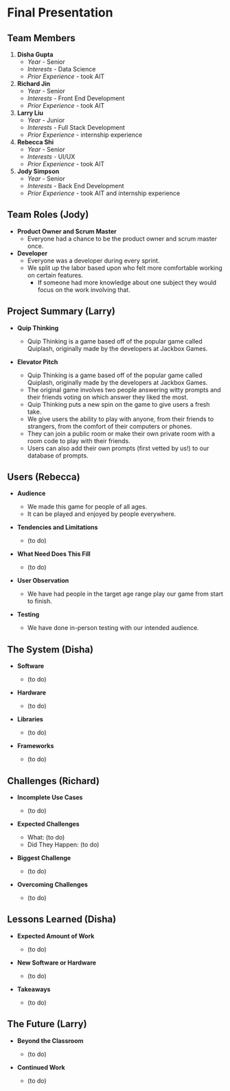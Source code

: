 # Final Presentation

## Team Members 

1. **Disha Gupta**
   - *Year* - Senior
   - *Interests* - Data Science
   - *Prior Experience* - took AIT
2. **Richard Jin**
   - *Year* - Senior
   - *Interests* - Front End Development
   - *Prior Experience* - took AIT
3. **Larry Liu**
   - *Year* - Junior
   - *Interests* - Full Stack Development
   - *Prior Experience* - internship experience
4. **Rebecca Shi**
   - *Year* - Senior
   - *Interests* - UI/UX
   - *Prior Experience* - took AIT
5. **Jody Simpson**
   - *Year* - Senior
   - *Interests* - Back End Development
   - *Prior Experience* - took AIT and internship experience 

## Team Roles (Jody)

- **Product Owner and Scrum Master**
  - Everyone had a chance to be the product owner and scrum master once.
- **Developer**
  - Everyone was a developer during every sprint.
  - We split up the labor based upon who felt more comfortable working on certain features.
    - If someone had more knowledge about one subject they would focus on the work involving that.

## Project Summary (Larry)

- **Quip Thinking**
  - Quip Thinking is a game based off of the popular game called Quiplash, originally made by the developers at Jackbox Games.

- **Elevator Pitch**
  - Quip Thinking is a game based off of the popular game called Quiplash, originally made by the developers at Jackbox Games.
  - The original game involves two people answering witty prompts and their friends voting on which answer they liked the most. 
  - Quip Thinking puts a new spin on the game to give users a fresh take.
  - We give users the ability to play with anyone, from their friends to strangers, from the comfort of their computers or phones.
  - They can join a public room or make their own private room with a room code to play with their friends.
  - Users can also add their own prompts (first vetted by us!) to our database of prompts.

## Users (Rebecca)

- **Audience**
  - We made this game for people of all ages. 
  - It can be played and enjoyed by people everywhere.

- **Tendencies and Limitations**
  - (to do)

- **What Need Does This Fill**
  - (to do)

- **User Observation**
  - We have had people in the target age range play our game from start to finish.

- **Testing**
  - We have done in-person testing with our intended audience.  

## The System (Disha)

- **Software**
  - (to do)

- **Hardware**
  - (to do)

- **Libraries**
  - (to do)

- **Frameworks**
  - (to do)

## Challenges (Richard)

- **Incomplete Use Cases**
  - (to do)

- **Expected Challenges**
  - What: (to do)
  - Did They Happen: (to do)

- **Biggest Challenge**
  - (to do)

- **Overcoming Challenges**
  - (to do)

## Lessons Learned (Disha)

- **Expected Amount of Work**
  - (to do)

- **New Software or Hardware**
  - (to do)

- **Takeaways**
  - (to do)

## The Future (Larry)

- **Beyond the Classroom**
  - (to do)

- **Continued Work**
  - (to do)